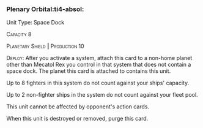 ### **Plenary Orbital**:ti4-absol:

Unit Type: Space Dock 

<span style="font-variant:small-caps;">Capacity</span> 8

<span style="font-variant:small-caps;">Planetary Shield</span> __|__ <span style="font-variant:small-caps;">Production</span> 10

<span style="font-variant:small-caps;">Deploy</span>: After you activate a system, attach this card to a non-home planet other than Mecatol Rex you control in that system that does not contain a space dock. The planet this card is attached to contains this unit. 

Up to 8 fighters in this system do not count against your ships' capacity. 

Up to 2 non-fighter ships in the system do not count against your fleet pool. 

This unit cannot be affected by opponent's action cards.  

When this unit is destroyed or removed, purge this card.